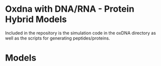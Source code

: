 # Oxdna with DNA/RNA - Protein Hybrid Models
Included in the repository is the simulation code in the oxDNA directory as well as the scripts for generating peptides/proteins.

# Models
